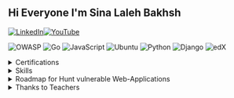 ## Hi Everyone I'm Sina Laleh Bakhsh

<a href="https://www.linkedin.com/in/sina-lalebakhsh/"><img alt="LinkedIn" src="https://img.shields.io/badge/-Linkedin-blue?style=for-the-badge&logo=linkedin" /></a><a href="https://www.youtube.com/channel/UCy6DohgDr2X9ZLAMdxYu_aA"><img alt="YouTube" src="https://img.shields.io/badge/-YouTube-red?style=for-the-badge&logo=youtube" /></a>

![OWASP](https://img.shields.io/badge/owasp-FFBC00.svg?style=for-the-badge&logo=edX&logoColor=black)
![Go](https://img.shields.io/badge/go-%2300ADD8.svg?style=for-the-badge&logo=go&logoColor=white)
![JavaScript](https://img.shields.io/badge/javascript-%23323330.svg?style=for-the-badge&logo=javascript&logoColor=%23F7DF1E)
![Ubuntu](https://img.shields.io/badge/Ubuntu-E95420?style=for-the-badge&logo=ubuntu&logoColor=white)
![Python](https://img.shields.io/badge/Python-3776AB?style=for-the-badge&logo=python&logoColor=white)
![Django](https://img.shields.io/badge/Django-092E20?style=for-the-badge&logo=django&logoColor=white)
![edX](https://img.shields.io/badge/edX-%2302262B.svg?style=for-the-badge&logo=edX&logoColor=white)


<details>
  <summary>Certifications 
  </summary>
  <p align="center">
    <img 
    src="https://github.com/sinalalebakhsh/sinalalebakhsh/blob/main/harvard%20Cer.png" 
    alt="Alt text" 
    title="Sina Lalehbakhsh" 
    width="450" 
    align="center" 
    border-radius="8px"> 
  </p>
</details>

<details>
  <summary>Skills
  </summary>

<p align="center">
    <a href="https://skillicons.dev">
      <img src="https://skillicons.dev/icons?i=go,bash,javascript,python" />
      <br>
      <img src="https://skillicons.dev/icons?i=docker,linkedin,linux,ps" />
    </a>
  </p>

</details>

<details>
  <summary>Roadmap for Hunt vulnerable Web-Applications
  </summary>
<h2>In the security world, I think we need:</h2>

| Issue                        |                                       |
| ---------------------------- | ------------------------------------- |
| 1- Public Network Protocols  | Network+,TCP/IP,FTP,HTTP etc          |
| 2- Private Netwrok Protocols | VPN protocols like PPTP,L2TP,SSTP etc |
| 3- PortSwigger.net(OWASP)    | Solve every Labs with BurpSuite       |
| 4- Linux                     | more than yesterday!                  |
| 5- Programming               | in below                              |
| Bash (Bourne-again SHell)    | how many you want hunt it             |
| JavaScript                   | how many you want hunt it             |
| Golang                       | how many you want automation that     |

I think with this, we can understand how we can do. and what are we doing.

<h2>Pratice:</h2>

| Issue       | Avrage                           |
| ---------   | -------------------------------- |
| Portswigger | Solve every Labs                 |
| TryHackMe   | Solve every Labs                 |
| Link:       | https://tryhackme.com/           |
| rootme      | https://www.root-me.org/?lang=en |

I think with this, we can understand how we can do. and what are we doing.

</details>

<details>
	<summary>
		Thanks to Teachers
	</summary>
	<h2>Thanks to All teachers , Since I was born.</h2>
	<h3>Mr. Mohammad Reza ShabanAli https://mrshabanali.com/  https://motamem.org/ </h3>
  <h3>Mr Amir Emaad Jadi Mirmirani https://github.com/jadijadi</h3>
	<h3>Mr. Ramezaani my math teacher</h3>
	<h3>Mr. Raayi my art teacher</h3>
	<h3>Mohammad Hadi Haji Hosseinin from Codingyar.com</h3>
	<h3>Mahdi Jabinpoor from abzarwp.com or .ir</h3>
	<h3>Mr.Jadi from Jadi.net</h3>
	<h3>Yashar Shaahin Zaadeh from memoryleaks.ir or .com</h3>
</details>
